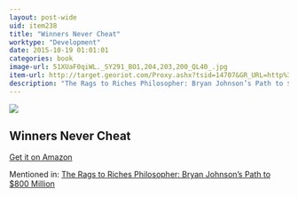 ```yaml
---
layout: post-wide
uid: item238
title: "Winners Never Cheat"
worktype: "Development"
date: 2015-10-19 01:01:01
categories: book
image-url: 51XUaF0qiWL._SY291_BO1,204,203,200_QL40_.jpg
item-url: http://target.georiot.com/Proxy.ashx?tsid=14707&GR_URL=http%3A%2F%2Fwww.amazon.com%2FWinners-Never-Cheat-Everyday-Forgotten%2Fdp%2F0131863665%2F
description: "The Rags to Riches Philosopher: Bryan Johnson’s Path to $800 Million"
---
```

<a href="http://target.georiot.com/Proxy.ashx?tsid=14707&GR_URL=http%3A%2F%2Fwww.amazon.com%2FWinners-Never-Cheat-Everyday-Forgotten%2Fdp%2F0131863665%2F" target="blank"><img src="../../../../img/thumbs/51XUaF0qiWL._SY291_BO1,204,203,200_QL40_.jpg" class="prod-img"></a>
<h2>Winners Never Cheat</h2>
<p><a href="http://target.georiot.com/Proxy.ashx?tsid=14707&GR_URL=http%3A%2F%2Fwww.amazon.com%2FWinners-Never-Cheat-Everyday-Forgotten%2Fdp%2F0131863665%2F" target="blank">Get it on Amazon</a><p>
<p>Mentioned in: <a href="http://fourhourworkweek.com/2015/06/12/bryan-johnson/" target="blank">The Rags to Riches Philosopher: Bryan Johnson’s Path to $800 Million</a></p>
